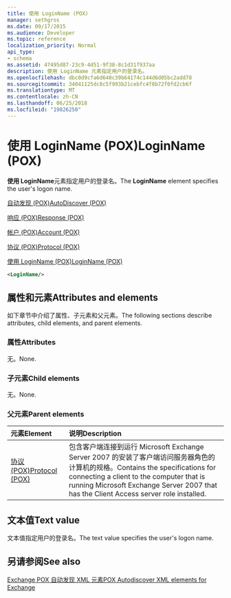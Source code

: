 ```yaml
---
title: 使用 LoginName (POX)
manager: sethgros
ms.date: 09/17/2015
ms.audience: Developer
ms.topic: reference
localization_priority: Normal
api_type:
- schema
ms.assetid: 47495d87-23c9-4d51-9f38-8c1d31f937aa
description: 使用 LoginName 元素指定用户的登录名。
ms.openlocfilehash: dbc0d9cfa6d640c39b64174c144d6d05bc2add78
ms.sourcegitcommit: 34041125dc8c5f993b21cebfc4f8b72f0fd2cb6f
ms.translationtype: MT
ms.contentlocale: zh-CN
ms.lasthandoff: 06/25/2018
ms.locfileid: "19826250"
---
```

# <a name="loginname-pox"></a><span data-ttu-id="7c8be-103">使用 LoginName (POX)</span><span class="sxs-lookup"><span data-stu-id="7c8be-103">LoginName (POX)</span></span>

<span data-ttu-id="7c8be-104">**使用 LoginName**元素指定用户的登录名。</span><span class="sxs-lookup"><span data-stu-id="7c8be-104">The **LoginName** element specifies the user's logon name.</span></span> 
  
[<span data-ttu-id="7c8be-105">自动发现 (POX)</span><span class="sxs-lookup"><span data-stu-id="7c8be-105">AutoDiscover (POX)</span></span>](autodiscover-pox.md)
  
[<span data-ttu-id="7c8be-106">响应 (POX)</span><span class="sxs-lookup"><span data-stu-id="7c8be-106">Response (POX)</span></span>](response-pox.md)
  
[<span data-ttu-id="7c8be-107">帐户 (POX)</span><span class="sxs-lookup"><span data-stu-id="7c8be-107">Account (POX)</span></span>](account-pox.md)
  
[<span data-ttu-id="7c8be-108">协议 (POX)</span><span class="sxs-lookup"><span data-stu-id="7c8be-108">Protocol (POX)</span></span>](protocol-pox.md)
  
[<span data-ttu-id="7c8be-109">使用 LoginName (POX)</span><span class="sxs-lookup"><span data-stu-id="7c8be-109">LoginName (POX)</span></span>](loginname-pox.md)
  
```xml
<LoginName/>
```

## <a name="attributes-and-elements"></a><span data-ttu-id="7c8be-110">属性和元素</span><span class="sxs-lookup"><span data-stu-id="7c8be-110">Attributes and elements</span></span>

<span data-ttu-id="7c8be-111">如下章节中介绍了属性、子元素和父元素。</span><span class="sxs-lookup"><span data-stu-id="7c8be-111">The following sections describe attributes, child elements, and parent elements.</span></span>
  
### <a name="attributes"></a><span data-ttu-id="7c8be-112">属性</span><span class="sxs-lookup"><span data-stu-id="7c8be-112">Attributes</span></span>

<span data-ttu-id="7c8be-113">无。</span><span class="sxs-lookup"><span data-stu-id="7c8be-113">None.</span></span>
  
### <a name="child-elements"></a><span data-ttu-id="7c8be-114">子元素</span><span class="sxs-lookup"><span data-stu-id="7c8be-114">Child elements</span></span>

<span data-ttu-id="7c8be-115">无。</span><span class="sxs-lookup"><span data-stu-id="7c8be-115">None.</span></span>
  
### <a name="parent-elements"></a><span data-ttu-id="7c8be-116">父元素</span><span class="sxs-lookup"><span data-stu-id="7c8be-116">Parent elements</span></span>

|<span data-ttu-id="7c8be-117">**元素**</span><span class="sxs-lookup"><span data-stu-id="7c8be-117">**Element**</span></span>|<span data-ttu-id="7c8be-118">**说明**</span><span class="sxs-lookup"><span data-stu-id="7c8be-118">**Description**</span></span>|
|:-----|:-----|
|[<span data-ttu-id="7c8be-119">协议 (POX)</span><span class="sxs-lookup"><span data-stu-id="7c8be-119">Protocol (POX)</span></span>](protocol-pox.md) <br/> |<span data-ttu-id="7c8be-120">包含客户端连接到运行 Microsoft Exchange Server 2007 的安装了客户端访问服务器角色的计算机的规格。</span><span class="sxs-lookup"><span data-stu-id="7c8be-120">Contains the specifications for connecting a client to the computer that is running Microsoft Exchange Server 2007 that has the Client Access server role installed.</span></span>  <br/> |
   
## <a name="text-value"></a><span data-ttu-id="7c8be-121">文本值</span><span class="sxs-lookup"><span data-stu-id="7c8be-121">Text value</span></span>

<span data-ttu-id="7c8be-122">文本值指定用户的登录名。</span><span class="sxs-lookup"><span data-stu-id="7c8be-122">The text value specifies the user's logon name.</span></span>
  
## <a name="see-also"></a><span data-ttu-id="7c8be-123">另请参阅</span><span class="sxs-lookup"><span data-stu-id="7c8be-123">See also</span></span>



[<span data-ttu-id="7c8be-124">Exchange POX 自动发现 XML 元素</span><span class="sxs-lookup"><span data-stu-id="7c8be-124">POX Autodiscover XML elements for Exchange</span></span>](pox-autodiscover-xml-elements-for-exchange.md)

